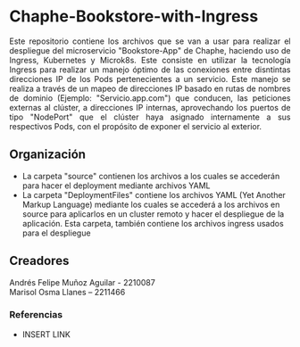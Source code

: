 # Chaphe-Bookstore-with-Ingress

<p align='justify'>Este repositorio contiene los archivos que se van a usar para realizar el despliegue del microservicio "Bookstore-App" de Chaphe, haciendo uso de Ingress, Kubernetes y Microk8s. Este consiste en utilizar la tecnología Ingress para realizar un manejo óptimo de las conexiones entre disntintas direcciones IP de los Pods pertenecientes a un servicio. Este manejo se realiza a través de un mapeo de direcciones IP basado en rutas de nombres de dominio (Ejemplo: "Servicio.app.com") que conducen, las peticiones externas al clúster, a direcciones IP internas, aprovechando los puertos de tipo "NodePort" que el clúster haya asignado internamente a sus respectivos Pods, con el propósito de exponer el servicio al exterior.</p>

## Organización
* La carpeta "source" contienen los archivos a los cuales se accederán para hacer el deployment mediante archivos YAML
* La carpeta "DeploymentFiles" contiene los archivos YAML (Yet Another Markup Language) mediante los cuales se accederá a los archivos en source para aplicarlos en un cluster remoto y hacer el despliegue de la aplicación. Esta carpeta, también contiene los archivos ingress usados para el despliegue

## Creadores
Andrés Felipe Muñoz Aguilar - 2210087 \
Marisol Osma Llanes – 2211466

### Referencias
* INSERT LINK
